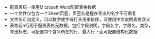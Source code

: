 - 配置表统一使用Microsoft Word配置表格数据
- 一个文件仅包含一个Sheet页签，页签名是程序导出的名字不可重复
- 文件名可自定义，可以数字或字母打头用来排序，可使用中文说明表格含义
- 表格前n行用于配置表格元数据，包括字段说明，字段名字，字段名，类型，导出标志，可配置每个含义所在的行，最大行下面可配置结构化数据
